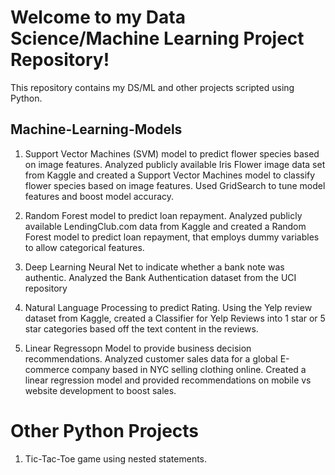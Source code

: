 # Welcome to my Data Science/Machine Learning Project Repository!

This repository contains my DS/ML and other projects scripted using Python.

## Machine-Learning-Models

1. Support Vector Machines (SVM) model to predict flower species based on image features.
Analyzed publicly available Iris Flower image data set from Kaggle and created a Support Vector Machines model to classify flower species based on image features. Used GridSearch to tune model features and boost model accuracy.

2. Random Forest model to predict loan repayment. 
Analyzed publicly available LendingClub.com data from Kaggle and created a Random Forest model to predict loan repayment, that employs dummy variables to allow categorical features.

3. Deep Learning Neural Net to indicate whether a bank note was authentic.
Analyzed the Bank Authentication dataset from the UCI repository

4. Natural Language Processing to predict Rating.
Using the Yelp review dataset from Kaggle, created a Classifier for Yelp Reviews into 1 star or 5 star categories based off the text content in the reviews.

5. Linear Regressopn Model to provide business decision recommendations.
Analyzed customer sales data for a global E-commerce company based in NYC selling clothing online. Created a linear regression model and provided recommendations on mobile vs website development to boost sales.


# Other Python Projects

1. Tic-Tac-Toe game using nested statements.
